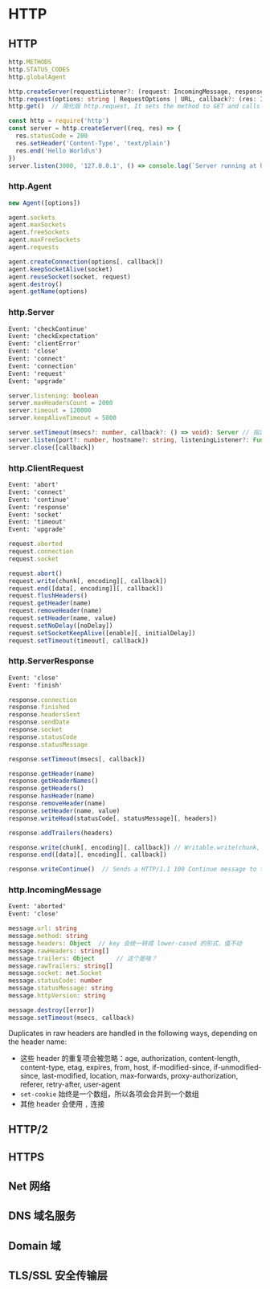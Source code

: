 # HTTP


## HTTP

```ts
http.METHODS
http.STATUS_CODES
http.globalAgent

http.createServer(requestListener?: (request: IncomingMessage, response: ServerResponse) => void): Server
http.request(options: string | RequestOptions | URL, callback?: (res: IncomingMessage) => void): ClientRequest
http.get()  // 简化版 http.request, It sets the method to GET and calls req.end() automatically.
```

```js
const http = require('http')
const server = http.createServer((req, res) => {
  res.statusCode = 200
  res.setHeader('Content-Type', 'text/plain')
  res.end('Hello World\n')
})
server.listen(3000, '127.0.0.1', () => console.log(`Server running at http://...`))
```

### http.Agent

```js
new Agent([options])

agent.sockets
agent.maxSockets
agent.freeSockets
agent.maxFreeSockets
agent.requests

agent.createConnection(options[, callback])
agent.keepSocketAlive(socket)
agent.reuseSocket(socket, request)
agent.destroy()
agent.getName(options)
```

### http.Server

```txt
Event: 'checkContinue'
Event: 'checkExpectation'
Event: 'clientError'
Event: 'close'
Event: 'connect'
Event: 'connection'
Event: 'request'
Event: 'upgrade'
```

```ts
server.listening: boolean
server.maxHeadersCount = 2000
server.timeout = 120000
server.keepAliveTimeout = 5000

server.setTimeout(msecs?: number, callback?: () => void): Server // 指定超时时间和超时处理函数
server.listen(port?: number, hostname?: string, listeningListener?: Function): Server // +8 overloads
server.close([callback])
```

### http.ClientRequest

```txt
Event: 'abort'
Event: 'connect'
Event: 'continue'
Event: 'response'
Event: 'socket'
Event: 'timeout'
Event: 'upgrade'
```

```js
request.aborted
request.connection
request.socket

request.abort()
request.write(chunk[, encoding][, callback])
request.end([data[, encoding]][, callback])
request.flushHeaders()
request.getHeader(name)
request.removeHeader(name)
request.setHeader(name, value)
request.setNoDelay([noDelay])
request.setSocketKeepAlive([enable][, initialDelay])
request.setTimeout(timeout[, callback])
```

### http.ServerResponse

```txt
Event: 'close'
Event: 'finish'
```

```js
response.connection
response.finished
response.headersSent
response.sendDate
response.socket
response.statusCode
response.statusMessage

response.setTimeout(msecs[, callback])

response.getHeader(name)
response.getHeaderNames()
response.getHeaders()
response.hasHeader(name)
response.removeHeader(name)
response.setHeader(name, value)
response.writeHead(statusCode[, statusMessage][, headers])

response.addTrailers(headers)

response.write(chunk[, encoding][, callback]) // Writable.write(chunk, encoding, cb): boolean
response.end([data][, encoding][, callback])

response.writeContinue()  // Sends a HTTP/1.1 100 Continue message to the client, indicating that the request body should be sent.
```

### http.IncomingMessage

```txt
Event: 'aborted'
Event: 'close'
```

```ts
message.url: string
message.method: string
message.headers: Object  // key 会统一转成 lower-cased 的形式，值不动
message.rawHeaders: string[]
message.trailers: Object      // 这个是啥？
message.rawTrailers: string[]
message.socket: net.Socket
message.statusCode: number
message.statusMessage: string
message.httpVersion: string

message.destroy([error])
message.setTimeout(msecs, callback)
```

Duplicates in raw headers are handled in the following ways, depending on the header name:
  * 这些 header 的重复项会被忽略：age, authorization, content-length, content-type, etag, expires, from, host, if-modified-since, if-unmodified-since, last-modified, location, max-forwards, proxy-authorization, referer, retry-after, user-agent
  * `set-cookie` 始终是一个数组，所以各项会合并到一个数组
  * 其他 header 会使用 `,` 连接


## HTTP/2


## HTTPS


## Net 网络


## DNS 域名服务


## Domain 域


## TLS/SSL 安全传输层





<style>
  td:first-Child { color: red; }
  h2 a { text-decoration: none; }
</style>

<script>
  // typescript 高亮增强
  var methodReg = /\.(\w+)\(/g;
  var classReg = /(\s)([A-Z]\w+)/g;

  var ts = document.querySelectorAll('.lang-ts');
  ts.forEach(function (frag) {
    var text = frag.innerHTML;
    text = text.replace(methodReg, '.<span style="color: #900;">$1</span>(')
               .replace(classReg, '$1<span style="color: #090;">$2</span>');
    frag.innerHTML = text;
  });
</script>

